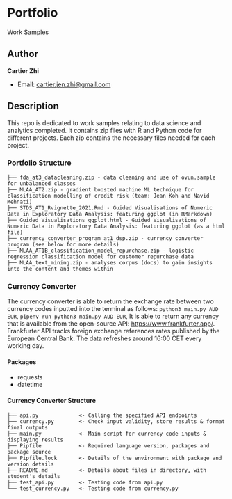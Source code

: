 # Portfolio
Work Samples

## Author

**Cartier Zhi**

- Email: cartier.jen.zhi@gmail.com

## Description
This repo is dedicated to work samples relating to data science and analytics completed. It contains zip files with R and Python code for different projects. 
Each zip contains the necessary files needed for each project. 

### Portfolio Structure 
    ├── fda_at3_datacleaning.zip - data cleaning and use of ovun.sample for unbalanced classes
    ├── MLAA_AT2.zip - gradient boosted machine ML technique for classification modelling of credit risk (team: Jean Koh and Navid Mehnati)
    ├── STDS_AT1_Rvignette_2021.Rmd - Guided Visualisations of Numeric Data in Exploratory Data Analysis: featuring ggplot (in RMarkdown)
    ├── Guided Visualisations ggplot.html - Guided Visualisations of Numeric Data in Exploratory Data Analysis: featuring ggplot (as a html file)
    ├── currency_converter_program_at1_dsp.zip - currency converter program (see below for more details)
    ├── MLAA_AT1B_classification_model_repurchase.zip - logistic regression classification model for customer repurchase data
    ├── MLAA_text_mining.zip - analyses corpus (docs) to gain insights into the content and themes within

### Currency Converter
The currency converter is able to return the exchange rate between two currency codes inputted into the terminal as follows:
`python3 main.py AUD EUR`,
`pipenv run python3 main.py AUD EUR`,
It is able to return any currency that is available from the open-source API: https://www.frankfurter.app/.
Frankfurter API tracks foreign exchange references rates published by the European Central Bank. The data refreshes around 16:00 CET every working day.

#### Packages

- requests
- datetime

#### Currency Converter Structure

    ├── api.py             <- Calling the specified API endpoints
    ├── currency.py        <- Check input validity, store results & format final outputs
    ├── main.py            <- Main script for currency code inputs & displaying results
    ├── Pipfile            <- Required language version, packages and package source
    ├── Pipfile.lock       <- Details of the environment with package and version details
    ├── README.md          <- Details about files in directory, with student's details
    ├── test_api.py        <- Testing code from api.py
    └── test_currency.py   <- Testing code from currency.py
